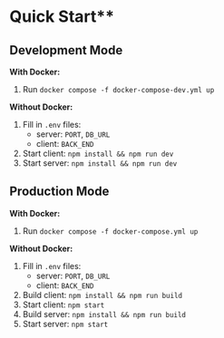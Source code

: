 # Quick Start**

## Development Mode

**With Docker:**

1.  Run  `docker compose -f docker-compose-dev.yml up`

**Without Docker:**

1.  Fill in  `.env`  files:
    -   server:  `PORT`,  `DB_URL`
    -   client:  `BACK_END`
2.  Start client:  `npm install && npm run dev`
3.  Start server:  `npm install && npm run dev`

## Production Mode

**With Docker:**

1.  Run  `docker compose -f docker-compose.yml up`

**Without Docker:**

1.  Fill in  `.env`  files:
    -   server:  `PORT`,  `DB_URL`
    -   client:  `BACK_END`
2.  Build client:  `npm install && npm run build`
3.  Start client:  `npm start`
4.  Build server:  `npm install && npm run build`
5.  Start server:  `npm start`
